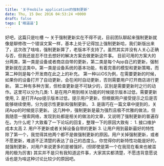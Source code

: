 ```yaml
---
title: '关于mobile application的强制更新'
date: Thu, 15 Dec 2016 04:53:24 +0000
draft: false
tags: ['瞎逼逼']
---
```


好吧，这篇只是吐槽 ～ 关于强制更新实在不得不说，目前团队聊起来强制更新就像是聊修改一个错误文案一样，基本上处于记得加上强制更新哈，我们新版出来了，这次改了啥啥，强制更新算了，老版本不支持了。虽然其实并没有人关心正确与否，但我还是忍不住去想好的解决方案去做更新这件事。 目前可用的方案大的分两类，第一类是设备或者商店自带的更新，第二类是每个App自己的更新，强制更新就在这类中。第一类是设备系统的基本功能，有着完善的模型和更新策略，而第二种则是每个开发商在此之上的补充。 第一种以iOS为例，在需要更新的时候，如果你的设备打开了自动更新，会在闲时自动更新，否则需要用户打开商店进行更新。 第二种有多种方案，但检查更新是不可缺少的，区别是需要更新时之行的动作。这里可以分为几类: 1. 是在用户用到相关功能的时候提示版本过低，需要更新使用, 2. 是打开App提示版本过低，提示用户更新，但根据用户接受提示之后是否能够继续使用，分为提示性更新和强制更新。 3. 是唐巧在一篇文章中提到的，关闭App的时候提示更新。 这几种中，强制更新是最为强烈且极不优雅的做法，但我随意一搜索网络，发现到处都是相关的做法的文章，又说明了强制更新的普遍存在。为什么呢？大致看了一下论坛的回复，整理一下的原因大致有： 1. 接口维护成本太高 2. 用户不更新或者关掉设备自带的更新 3. 让用户用到最新最好的特性 除了第一个，我觉得其他两个都不是做强制更新的原因。用户关掉强制更新，或者不愿更新，难道不正清楚的表达了自己的态度么，你觉得你的新特性功能是好的，就强制更新，对用户来说更多的是被强奸。(但即使是第一个在我现在看来也被滥用的极为厉害) 其实并不是只有我知道这件事，大家其实都清楚，不愿违背意愿说话也是为啥这种讨论比较少的原因吧。